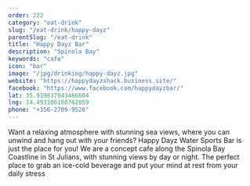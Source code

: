 ```yaml
---
order: 222
category: "eat-drink"
slug: "/eat-drink/happy-dayz"
parentSlug: "/eat-drink"
title: "Happy Dayz Bar"
description: "Spinola Bay"
keywords: "cafe"
icon: "bar"
image: "/jpg/drinking/happy-dayz.jpg"
website: "https://happydayzshack.business.site/"
facebook: "https://www.facebook.com/happydayzbar/"
lat: 35.919837943466604
lng: 14.493106168762859
phone: "+356-2709-9528"
---
```


Want a relaxing atmosphere with stunning sea views, where you can unwind and hang out with your friends? Happy Dayz Water Sports Bar is just the place for you! We are a concept cafe along the Spinola Bay Coastline in St Julians, with stunning views by day or night. The perfect place to grab an ice-cold beverage and put your mind at rest from your daily stress